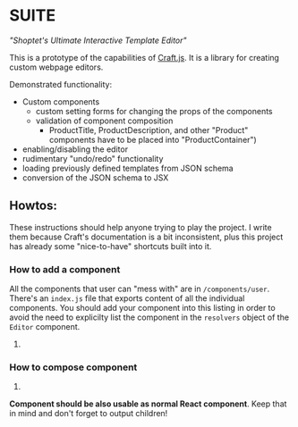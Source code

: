 # SUITE

_"Shoptet's Ultimate Interactive Template Editor"_

This is a prototype of the capabilities of [Craft.js](https://github.com/prevwong/craft.js). It is a library for creating custom webpage editors.

Demonstrated functionality:
- Custom components
  - custom setting forms for changing the props of the components
  - validation of component composition
    - ProductTitle, ProductDescription, and other "Product" components have to be placed into "ProductContainer")
- enabling/disabling the editor
- rudimentary "undo/redo" functionality
- loading previously defined templates from JSON schema
- conversion of the JSON schema to JSX

## Howtos:

These instructions should help anyone trying to play the project. I write them because Craft's documentation is a bit inconsistent, plus this project has already some "nice-to-have" shortcuts built into it.

### How to add a component

All the components that user can "mess with" are in `/components/user`. There's an `index.js` file that exports content of all the individual components. You should add your component into this listing in order to avoid the need to explicilty list the component in the `resolvers` object of the `Editor` component.

1. 

### How to compose component

1. 

**Component should be also usable as normal React component**. Keep that in mind and don't forget to output children!